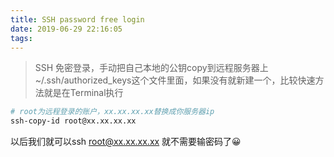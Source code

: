 ```yaml
---
title: SSH password free login
date: 2019-06-29 22:16:05
tags:
---
```


> SSH 免密登录，手动把自己本地的公钥copy到远程服务器上~/.ssh/authorized_keys这个文件里面，如果没有就新建一个，比较快速方法就是在Terminal执行

```bash
# root为远程登录的账户，xx.xx.xx.xx替换成你服务器ip
ssh-copy-id root@xx.xx.xx.xx
```
以后我们就可以ssh root@xx.xx.xx.xx 就不需要输密码了😀


